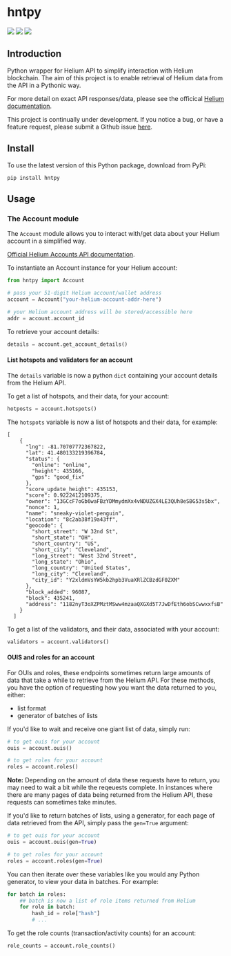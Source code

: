 # hntpy

<p align="left">
    <a alt="Version">
    <img src="https://img.shields.io/badge/version-0.0.6-blue"/></a>
    <a href="https://github.com/h-morgan/hntpy/blob/main/LICENSE" alt="License">
    <img src="https://img.shields.io/github/license/h-morgan/hntpy"/></a>
    <a alt="Coverage">
    <img src="https://img.shields.io/badge/coverage-92%25-green"/></a>
</p>

## Introduction

Python wrapper for Helium API to simplify interaction with Helium blockchain. The aim of this project is to enable retrieval of Helium data from the API in a Pythonic way.

For more detail on exact API responses/data, please see the officical [Helium documentation](https://docs.helium.com/api/blockchain/introduction).

This project is continually under development. If you notice a bug, or have a feature request, please submit a Github issue [here](https://github.com/h-morgan/hntpy/issues).

## Install

To use the latest version of this Python package, download from PyPi:

```
pip install hntpy
```

## Usage

### The Account module

The `Account` module allows you to interact with/get data about your Helium account in a simplified way.

[Official Helium Accounts API documentation](https://docs.helium.com/api/blockchain/accounts).

To instantiate an Account instance for your Helium account:

```python
from hntpy import Account

# pass your 51-digit Helium account/wallet address
account = Account("your-helium-account-addr-here")

# your Helium account address will be stored/accessible here
addr = account.account_id
```

To retrieve your account details:

```python
details = account.get_account_details()
```

#### List hotspots and validators for an account

The `details` variable is now a python `dict` containing your account details from the Helium API.

To get a list of hotspots, and their data, for your account:

```python
hotposts = account.hotspots()
```

The `hotspots` variable is now a list of hotspots and their data, for example:

```
[
    {
      "lng": -81.70707772367822,
      "lat": 41.480133219396784,
      "status": {
        "online": "online",
        "height": 435166,
        "gps": "good_fix"
      },
      "score_update_height": 435153,
      "score": 0.9222412109375,
      "owner": "13GCcF7oGb6waFBzYDMmydmXx4vNDUZGX4LE3QUh8eSBG53s5bx",
      "nonce": 1,
      "name": "sneaky-violet-penguin",
      "location": "8c2ab38f19a43ff",
      "geocode": {
        "short_street": "W 32nd St",
        "short_state": "OH",
        "short_country": "US",
        "short_city": "Cleveland",
        "long_street": "West 32nd Street",
        "long_state": "Ohio",
        "long_country": "United States",
        "long_city": "Cleveland",
        "city_id": "Y2xldmVsYW5kb2hpb3VuaXRlZCBzdGF0ZXM"
      },
      "block_added": 96087,
      "block": 435241,
      "address": "1182nyT3oXZPMztMSww4mzaaQXGXd5T7JwDfEth6obSCwwxxfsB"
    }
  ]
```

To get a list of the validators, and their data, associated with your account:

```python
validators = account.validators()
```

#### OUIS and roles for an account

For OUIs and roles, these endpoints sometimes return large amounts of data that take a while to retrieve from the Helium API. For these methods, you have the option of requesting how you want the data returned to you, either:

- list format
- generator of batches of lists

If you'd like to wait and receive one giant list of data, simply run:

```python
# to get ouis for your account
ouis = account.ouis()

# to get roles for your account
roles = account.roles()
```

**Note:** Depending on the amount of data these requests have to return, you may need to wait a bit while the reqeuests complete. In instances where there are many pages of data being returned from the Helium API, these requests can sometimes take minutes.

If you'd like to return batches of lists, using a generator, for each page of data retrieved from the API, simply pass the `gen=True` argument:

```python
# to get ouis for your account
ouis = account.ouis(gen=True)

# to get roles for your account
roles = account.roles(gen=True)
```

You can then iterate over these variables like you would any Python generator, to view your data in batches. For example:

```python
for batch in roles:
    ## batch is now a list of role items returned from Helium
    for role in batch:
        hash_id = role["hash"]
        # ...
```

To get the role counts (transaction/activity counts) for an account:

```python
role_counts = account.role_counts()
```
